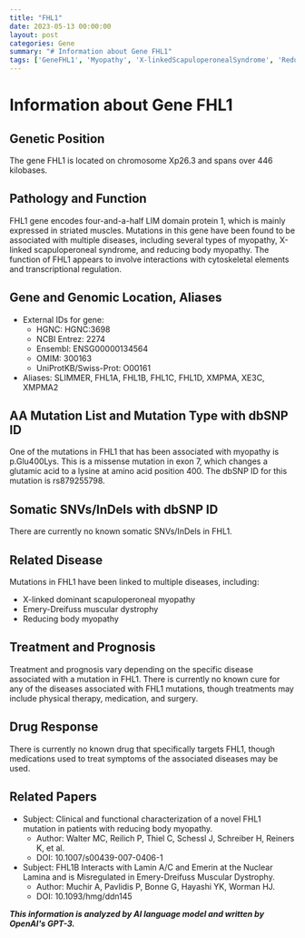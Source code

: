 ```yaml
---
title: "FHL1"
date: 2023-05-13 00:00:00
layout: post
categories: Gene
summary: "# Information about Gene FHL1"
tags: ['GeneFHL1', 'Myopathy', 'X-linkedScapuloperonealSyndrome', 'ReducingBodyMyopathy', 'EmeryDreifussMuscularDystrophy', 'MissenseMutation', 'TreatmentOptions', 'NuclearLamina']
---
```


# Information about Gene FHL1

## Genetic Position
The gene FHL1 is located on chromosome Xp26.3 and spans over 446 kilobases.

## Pathology and Function
FHL1 gene encodes four-and-a-half LIM domain protein 1, which is mainly expressed in striated muscles. Mutations in this gene have been found to be associated with multiple diseases, including several types of myopathy, X-linked scapuloperoneal syndrome, and reducing body myopathy. The function of FHL1 appears to involve interactions with cytoskeletal elements and transcriptional regulation.

## Gene and Genomic Location, Aliases
- External IDs for gene: 
    - HGNC: HGNC:3698
    - NCBI Entrez: 2274
    - Ensembl: ENSG00000134564
    - OMIM: 300163
    - UniProtKB/Swiss-Prot: O00161
- Aliases: SLIMMER, FHL1A, FHL1B, FHL1C, FHL1D, XMPMA, XE3C, XMPMA2

## AA Mutation List and Mutation Type with dbSNP ID
One of the mutations in FHL1 that has been associated with myopathy is p.Glu400Lys. This is a missense mutation in exon 7, which changes a glutamic acid to a lysine at amino acid position 400. The dbSNP ID for this mutation is rs879255798.

## Somatic SNVs/InDels with dbSNP ID
There are currently no known somatic SNVs/InDels in FHL1.

## Related Disease
Mutations in FHL1 have been linked to multiple diseases, including:
- X-linked dominant scapuloperoneal myopathy
- Emery-Dreifuss muscular dystrophy
- Reducing body myopathy

## Treatment and Prognosis
Treatment and prognosis vary depending on the specific disease associated with a mutation in FHL1. There is currently no known cure for any of the diseases associated with FHL1 mutations, though treatments may include physical therapy, medication, and surgery.

## Drug Response
There is currently no known drug that specifically targets FHL1, though medications used to treat symptoms of the associated diseases may be used.

## Related Papers
- Subject: Clinical and functional characterization of a novel FHL1 mutation in patients with reducing body myopathy.
  - Author: Walter MC, Reilich P, Thiel C, Schessl J, Schreiber H, Reiners K, et al.
  - DOI: 10.1007/s00439-007-0406-1
- Subject: FHL1B Interacts with Lamin A/C and Emerin at the Nuclear Lamina and is Misregulated in Emery-Dreifuss Muscular Dystrophy.
  - Author: Muchir A, Pavlidis P, Bonne G, Hayashi YK, Worman HJ.
  - DOI: 10.1093/hmg/ddn145

**_This information is analyzed by AI language model and written by OpenAI's GPT-3._**